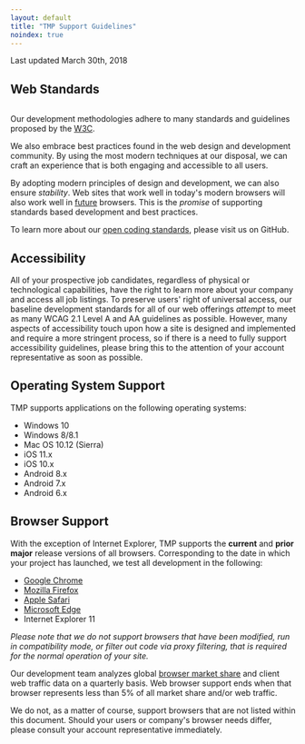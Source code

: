 ```yaml
---
layout: default
title: "TMP Support Guidelines"
noindex: true
---
```


<article id="syndicate">

  <p class="effective-date">Last updated <time>March 30th, 2018</time></p>

  <h2 id="web-standards">Web Standards</h2>

  <img src="//tbcdn.talentbrew.com/company/3401/v1_0/img/global/tmp-web-standards.png" class="article-image" alt=""/>

  <p>Our development methodologies adhere to many standards and guidelines proposed by the <a href="http://www.w3c.org/" title="World Wide Web Consortium">W3C</a>.</p>

  <p>We also embrace best practices found in the web design and development community. By using the most modern techniques at our disposal, we can craft an experience that is both engaging and accessible to all users.</p>

  <p>By adopting modern principles of design and development, we can also ensure <em>stability</em>. Web sites that work well in today's modern browsers will also work well in <a href="http://futurefriendlyweb.com/">future</a> browsers. This is the <em>promise</em> of supporting standards based development and best practices.</p>

  <p>To learn more about our <a href="https://tmpworldwide.github.io/">open coding standards</a>, please visit us on GitHub.</p>

  <h2 id="accessibility">Accessibility</h2>

  <p>All of your prospective job candidates, regardless of physical or technological capabilities, have the right to learn more about your company and access all job listings. To preserve users' right of universal access, our baseline development standards for all of our web offerings <em>attempt</em> to meet as many WCAG 2.1 Level A and AA</a> guidelines as possible. However, many aspects of accessibility touch upon how a site is designed and implemented and require a more stringent process, so if there is a need to fully support accessibility guidelines, please bring this to the attention of your account representative as soon as possible.</p>

  <h2 id="operating-systems">Operating System Support</h2>

  <p>TMP supports applications on the following operating systems:</p>

  <ul>
    <li>Windows 10</li>
    <li>Windows 8/8.1</li>
    <li>Mac OS 10.12 (Sierra)</li>
    <li>iOS 11.x</li>
    <li>iOS 10.x</li>
    <li>Android 8.x</li>
    <li>Android 7.x</li>
    <li>Android 6.x</li>
  </ul>

  <h2 id="browser">Browser Support</h2>

  <p>With the exception of Internet Explorer, TMP supports the <strong>current</strong> and <strong>prior major</strong> release versions of all browsers. Corresponding to the date in which your project has launched, we test all development in the following:</p>

  <ul>
    <li><a href="https://developer.chrome.com/native-client/sdk/release-notes">Google Chrome</a></li>
    <li><a href="https://www.mozilla.org/en-US/firefox/releases/">Mozilla Firefox</a></li>
    <li><a href="https://developer.apple.com/library/prerelease/mac/releasenotes/General/WhatsNewInSafari/Introduction/Introduction.html#//apple_ref/doc/uid/TP40014305-CH1-SW1">Apple Safari</a></li>
    <li><a href="https://developer.microsoft.com/en-us/microsoft-edge/platform/changelog/">Microsoft Edge</a></li>
    <li>Internet Explorer 11</li>
  </ul>

  <p><em>Please note that we do not support browsers that have been modified, run in compatibility mode, or filter out code via proxy filtering, that is required for the normal operation of your site.</em></p>

  <p>Our development team analyzes global <a href="http://gs.statcounter.com/">browser market share</a> and client web traffic data on a quarterly basis. Web browser support ends when that browser represents less than 5% of all market share and/or web traffic.</p>

  <p>We do not, as a matter of course, support browsers that are not listed within this document. Should your users or company's browser needs differ, please consult your account representative immediately.</p>

</article>
